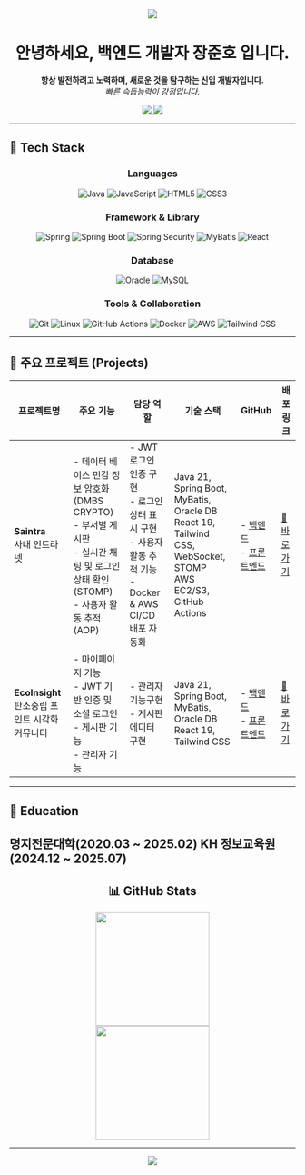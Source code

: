 
<div align="center">
  <img src="https://capsule-render.vercel.app/api?type=waving&height=200&section=header&text=Backend%20Developer&fontSize=80&fontAlignY=35&desc=Junho%20Jang's%20Portfolio&descAlignY=55&descSize=20&color=0:BBFDE3,50:57E0F4,100:A38BFE&textColor=2D3748&descColor=4A5568" />
</div>


<h1 align="center">안녕하세요, 백엔드 개발자 장준호 입니다.</h1>

<p align="center">
  <strong>항상 발전하려고 노력하며, 새로운 것을 탐구하는 신입 개발자입니다.</strong><br/>
  <em>빠른 슥듭능력이 강점입니다.</em>
</p>

<div align="center">
  <a href="mailto:holelung@gmail.com">
    <img src="https://img.shields.io/badge/Email-holelung@gmail.com-blue?style=flat-square&logo=gmail&logoColor=white"/>
  </a>
  <a href="mailto:junho3004@naver.com">
    <img src="https://img.shields.io/badge/Email-junho3004@naver.com-green?style=flat-square&logo=gmail&logoColor=white"/>
  </a>
</div>

---

## 🔧 Tech Stack

<div align="center">

### Languages
![Java](https://img.shields.io/badge/Java-007396?style=for-the-badge&logo=java&logoColor=white)
![JavaScript](https://img.shields.io/badge/JavaScript-F7DF1E?style=for-the-badge&logo=javascript&logoColor=black)
![HTML5](https://img.shields.io/badge/HTML5-E34F26?style=for-the-badge&logo=html5&logoColor=white)
![CSS3](https://img.shields.io/badge/CSS3-1572B6?style=for-the-badge&logo=css3&logoColor=white)

### Framework & Library
![Spring](https://img.shields.io/badge/Spring-6DB33F?style=for-the-badge&logo=spring&logoColor=white)
![Spring Boot](https://img.shields.io/badge/SpringBoot-6DB33F?style=for-the-badge&logo=springboot&logoColor=white)
![Spring Security](https://img.shields.io/badge/SpringSecurity-6DB33F?style=for-the-badge&logo=springsecurity&logoColor=white)
![MyBatis](https://img.shields.io/badge/MyBatis-DC382D?style=for-the-badge)
![React](https://img.shields.io/badge/React-61DAFB?style=for-the-badge&logo=react&logoColor=black)

### Database
![Oracle](https://img.shields.io/badge/Oracle-F80000?style=for-the-badge&logo=oracle&logoColor=white)
![MySQL](https://img.shields.io/badge/MySQL-4479A1?style=for-the-badge&logo=mysql&logoColor=white)

### Tools & Collaboration
![Git](https://img.shields.io/badge/Git-F05032?style=for-the-badge&logo=git&logoColor=white)
![Linux](https://img.shields.io/badge/Linux-FCC624?style=for-the-badge&logo=linux&logoColor=black)
![GitHub Actions](https://img.shields.io/badge/GitHub%20Actions-2088FF?style=for-the-badge&logo=githubactions&logoColor=white)
![Docker](https://img.shields.io/badge/Docker-2496ED?style=for-the-badge&logo=docker&logoColor=white)
![AWS](https://img.shields.io/badge/AWS-232F3E?style=for-the-badge&logo=amazonaws&logoColor=white)
![Tailwind CSS](https://img.shields.io/badge/TailwindCSS-06B6D4?style=for-the-badge&logo=tailwindcss&logoColor=white)

</div>

---

## 📁 주요 프로젝트 (Projects)

| 프로젝트명 | 주요 기능 | 담당 역할 | 기술 스택 | GitHub | 배포링크 |
|------------|-----------|------------|------------|-------------|------|
| **Saintra**<br/>사내 인트라넷 | - 데이터 베이스 민감 정보 암호화(DMBS CRYPTO)<br/> - 부서별 게시판<br/> - 실시간 채팅 및 로그인 상태 확인 (STOMP)<br/> - 사용자 활동 추적(AOP) | - JWT 로그인 인증 구현<br> - 로그인 상태 표시 구현<br> - 사용자 활동 추적 기능<br> - Docker & AWS CI/CD 배포 자동화 | Java 21, Spring Boot, MyBatis, Oracle DB<br/>React 19, Tailwind CSS, WebSocket, STOMP<br/>AWS EC2/S3, GitHub Actions | - [백엔드](https://github.com/holelung/KH_final_BE)<br/> - [프론트엔드](https://github.com/holelung/KH_final_FE) | [🔗 바로가기](https://holelung.shop/) |
| **EcoInsight**<br/>탄소중립 포인트 시각화 커뮤니티  | - 마이페이지 기능<br/>- JWT 기반 인증 및 소셜 로그인<br/>- 게시판 기능<br/>- 관리자 기능 | - 관리자 기능구현<br/> - 게시판 에디터 구현 | Java 21, Spring Boot, MyBatis, Oracle DB<br/>React 19, Tailwind CSS<br/>| - [백엔드](https://github.com/holelung/EcoInsight-BE)<br/> - [프론트엔드](https://github.com/holelung/EcoInsight-FE) | [🔗 바로가기](https://webjang.store/)  |

---

## 🏫 Education
명지전문대학(2020.03 ~ 2025.02)
KH 정보교육원 (2024.12 ~ 2025.07)
---

<div align="center">

## 📊 GitHub Stats
<img src="https://github-readme-stats.vercel.app/api?username=holelung&show_icons=true&theme=tokyonight" height="200"/><br/>
<img src="https://github-readme-stats.vercel.app/api/top-langs/?username=holelung&layout=compact&theme=tokyonight" height="200"/>

</div>

---

<div align="center">
  <img src="https://capsule-render.vercel.app/api?type=waving&color=0:BBFDE3,50:57E0F4,100:A38BFE&height=120&section=footer"/>
</div>
